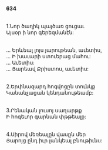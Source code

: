 **634**

\
1.Նոր ծաղիկ պայծառ ցուցաւ\
Այսօր ի նոր գերեզմանէն:

\
 ... Երևեալ լոյս յարութեան, աւետիս,\
 ... Ի խաւարի ստուերաց մահու:\
 ... Աւետիս:\
 ... Յարեավ Քրիստոս, աւետիս:

\
2.Երփնազարդ հոգվոցըն տունկք\
Կանանչացան կենդանութեամբ:

\
3.Րենական լուսոյ սաղարթք\
Ի հոգեւոր գարնան փթթեալք:

\
4.Սիրով մեռեալըն վասըն մեր\
Յարոյց ընդ իւր լանկեալ բնութիւնս:

